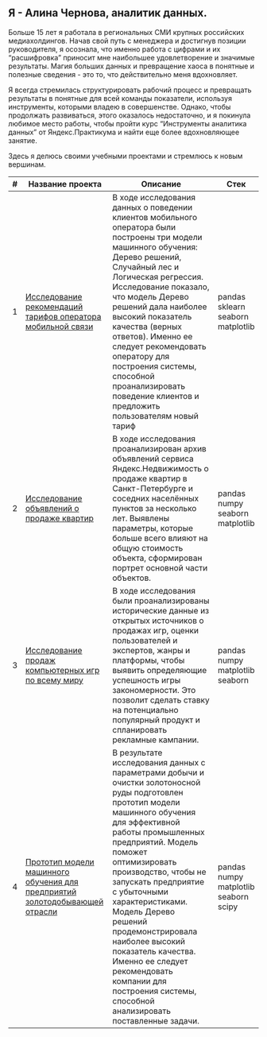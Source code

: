 ## Я - Алина Чернова, аналитик данных. 

Больше 15 лет я работала в региональных СМИ крупных российских медиахолдингов. Начав свой путь с менеджера и достигнув позиции руководителя, я осознала, что именно работа с цифрами и их “расшифровка” приносит мне наибольшее удовлетворение и значимые результаты. Магия больших данных и превращение хаоса в понятные и полезные сведения - это то, что действительно меня вдохновляет. 

Я всегда стремилась структурировать рабочий процесс и превращать результаты в понятные для всей команды показатели, используя инструменты, которыми владею в совершенстве. Однако, чтобы продолжать развиваться, этого оказалось недостаточно, и я покинула любимое место работы, чтобы пройти курс “Инструменты аналитика данных” от Яндекс.Практикума и найти еще более вдохновляющее занятие.

Здесь я делюсь своими учебными проектами и стремлюсь к новым вершинам.

|#|Название проекта|Описание|Стек|
|-|----------|----------|----------|
|1|[Исследование рекомендаций тарифов оператора мобильной связи](https://github.com/AlinChern/Projects_portfolio/tree/d47d9308eb04532f44a3ef139e98a03553109203/%D0%9F%D1%80%D0%BE%D0%B5%D0%BA%D1%82%20%D0%98%D1%81%D1%81%D0%BB%D0%B5%D0%B4%D0%BE%D0%B2%D0%B0%D0%BD%D0%B8%D0%B5%20%D1%82%D0%B0%D1%80%D0%B8%D1%84%D0%BE%D0%B2)|В ходе исследования данных о поведении клиентов мобильного оператора были построены три модели машинного обучения: Дерево решений, Случайный лес и Логическая регрессия. Исследование показало, что модель Дерево решений дала наиболее высокий показатель качества (верных ответов). Именно ее следует рекомендовать оператору для построения системы, способной проанализировать поведение клиентов и предложить пользователям новый тариф|pandas</br>sklearn</br>seaborn</br>matplotlib|
|2|[Исследование объявлений о продаже квартир](https:)|В ходе исследования проанализирован архив объявлений сервиса Яндекс.Недвижимость о продаже квартир в Санкт-Петербурге и соседних населённых пунктов за несколько лет. Выявлены параметры, которые больше всего влияют на общую стоимость объекта, сформирован портрет основной части объектов.|pandas</br>numpy</br>seaborn</br>matplotlib|
|3|[Исследование продаж компьютерных игр по всему миру](https:)|В ходе исследования были проанализированы исторические данные из открытых источников о продажах игр, оценки пользователей и экспертов, жанры и платформы, чтобы выявить определяющие успешность игры закономерности. Это позволит сделать ставку на потенциально популярный продукт и спланировать рекламные кампании.|pandas</br>numpy</br>matplotlib</br>seaborn|
|4|[Прототип модели машинного обучения для предприятий золотодобывающей отрасли](https:)|В результате исследования данных с параметрами добычи и очистки золотоносной руды подготовлен прототип модели машинного обучения для эффективной работы промышленных предприятий. Модель поможет оптимизировать производство, чтобы не запускать предприятие с убыточными характеристиками. Модель Дерево решений продемонстрировала наиболее высокий показатель качества. Именно ее следует рекомендовать компании для построения системы, способной анализировать поставленные задачи.|pandas</br>numpy</br>matplotlib</br>seaborn</br>scipy|
